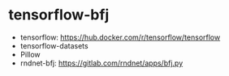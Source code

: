 # tensorflow-bfj
- tensorflow: https://hub.docker.com/r/tensorflow/tensorflow
- tensorflow-datasets
- Pillow
- rndnet-bfj: https://gitlab.com/rndnet/apps/bfj.py
